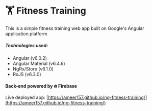 # 🏋️ Fitness Training

This is a simple fitness training web app built on Google's Angular application platform
##### Technologies used:
* Angular (v6.0.2)
* Angular Material (v6.4.6)
* NgRx/Store (v6.1.0)
* RxJS (v6.3.0)

#### Back-end powered by 🔥 Firebase

Live deployed app: [https://ameer157.github.io/ng-fitness-training/](https://ameer157.github.io/ng-fitness-training/)

